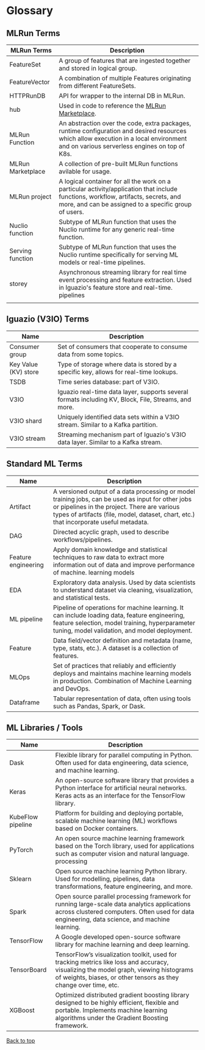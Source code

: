 # Glossary

## MLRun Terms

| MLRun Terms              | Description                                                                                                                                                                                    |
| -------------------------- | ----------------------------------------------------------------------------------------------------------------------------------------------------------------------------------------------- |
| FeatureSet               | A group of features that are ingested together and stored in logical group.                                                                                                                      |
| FeatureVector            | A combination of multiple Features originating from different FeatureSets.                                                                                                                       |
| HTTPRunDB                | API for wrapper to the internal DB in MLRun.                                                                                                                                                     |
|hub                       | Used in code to reference the [MLRun Marketplace](../runtimes/load-from-marketplace).                                                                                                                                                     |
| MLRun Function           | An abstraction over the code, extra packages, runtime configuration and desired resources which allow execution in a local environment and on various serverless engines on top of K8s.                                                                                                 |
| MLRun Marketplace        | A collection of pre-built MLRun functions avilable for usage.                                                                                                                                    |
| MLRun project            | A logical container for all the work on a particular activity/application that include functions, workflow, artifacts, secrets, and more, and can be assigned to a specific group of users.                                                                    |
| Nuclio function          | Subtype of MLRun function that uses the Nuclio runtime for any generic real-time function.                                                                                                            |
| Serving function         | Subtype of MLRun function that uses the Nuclio runtime specifically for serving ML models or real-time pipelines.                                                                                     |
| storey                   | Asynchronous streaming library for real time event processing and feature extraction. Used in Iguazio's feature store and real-time. pipelines                                                |
|                          |                                                                        

## Iguazio (V3IO) Terms
| Name                                       | Description          |   
|--------------------------------------------------|---------------------------------------------------------------------------| 
| Consumer group           | Set of consumers that cooperate to consume data from some topics.                                                                                                                             |
| Key Value (KV) store     | Type of storage where data is stored by a specific key, allows for real-time lookups.                                                                                                         |
| TSDB                     | Time series database: part of V3IO.                                                                                                                                                           |
| V3IO                     | Iguazio real-time data layer, supports several formats including KV, Block, File, Streams, and more.                                                                                                    |
| V3IO shard               | Uniquely identified data sets within a V3IO stream. Similar to a Kafka partition.                                                                                                              |
| V3IO stream              | Streaming mechanism part of Iguazio's V3IO data layer. Similar to a Kafka stream.                                                                                                              |

## Standard ML Terms
| Name                                       | Description          |   
|--------------------------------------------------|---------------------------------------------------------------------------| 
| Artifact                 | A versioned output of a data processing or model training jobs, can be used as input for other jobs or pipelines in the project. There are various types of artifacts (file, model, dataset, chart, etc.) that incorporate useful metadata.       |
| DAG                      | Directed acyclic graph, used to describe workflows/pipelines.                                                                                                                                  |
| Feature engineering      | Apply domain knowledge and statistical techniques to raw data to extract more information out of data and improve performance of machine. learning models                                      |
| EDA                      | Exploratory data analysis. Used by data scientists to understand dataset via cleaning, visualization, and statistical tests.                                                                   |
| ML pipeline              | Pipeline of operations for machine learning. It can include loading data, feature engineering, feature selection, model training, hyperparameter tuning, model validation, and model deployment. |
| Feature                  | Data field/vector definition and metadata (name, type, stats, etc.). A dataset is a collection of features.                                                                                                           |
| MLOps                    | Set of practices that reliably and efficiently deploys and maintains machine learning models in production. Combination of Machine Learning and DevOps.                                   |
| Dataframe                | Tabular representation of data, often using tools such as Pandas, Spark, or Dask.                                                                                                              |

## ML Libraries / Tools


| Name              | Description                                                                                                                                                                                    |
| -------------------------- | ----------------------------------------------------------------------------------------------------------------------------------------------------------------------------------------------- |
| Dask                     | Flexible library for parallel computing in Python. Often used for data engineering, data science, and machine learning.                                                                         |
| Keras                    | An open-source software library that provides a Python interface for artificial neural networks. Keras acts as an interface for the TensorFlow library.                                         |
| KubeFlow pipeline        | Platform for building and deploying portable, scalable machine learning (ML) workflows based on Docker containers.                                                                             |
| PyTorch                  | An open source machine learning framework based on the Torch library, used for applications such as computer vision and natural language. processing                                                 |
| Sklearn                  | Open source machine learning Python library. Used for modelling, pipelines, data transformations, feature engineering, and more.                                                              |
| Spark                    | Open source parallel processing framework for running large-scale data analytics applications across clustered computers. Often used for data engineering, data science, and machine learning. |
| TensorFlow               | A Google developed open-source software library for machine learning and deep learning.                                                                                                                            |
| TensorBoard              |  TensorFlow’s visualization toolkit, used for tracking metrics like loss and accuracy, visualizing the model graph, viewing histograms of weights, biases, or other tensors as they change over time, etc. |
| XGBoost                  | Optimized distributed gradient boosting library designed to be highly efficient, flexible and portable. Implements machine learning algorithms under the Gradient Boosting framework.          |

[Back to top](#top)

<!--Add?
MPI - Message Passing Interface
-->

<!-- Really Specific - Maybe not for Glossary?	
ACCESS_KEY 	Some kind of authentication - no context for what this is
ctx 	Common abbreviation for context - should be evident from code
Event 	 part of streaming ... relation of event to row in FeatureSet - really specific?
